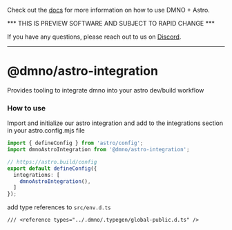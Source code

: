 Check out the [docs](https://dmno.dev/docs/guides/frameworks/astro/) for more information on how to use DMNO + Astro.

*** THIS IS PREVIEW SOFTWARE AND SUBJECT TO RAPID CHANGE ***

If you have any questions, please reach out to us on [Discord](https://chat.dmno.dev).

----

# @dmno/astro-integration

Provides tooling to integrate dmno into your astro dev/build workflow

### How to use

Import and initialize our astro integration and add to the integrations section in your astro.config.mjs file

```typescript
import { defineConfig } from 'astro/config';
import dmnoAstroIntegration from '@dmno/astro-integration';

// https://astro.build/config
export default defineConfig({
  integrations: [
    dmnoAstroIntegration(),
  ]
});
```


add type references to `src/env.d.ts`

```
/// <reference types="../.dmno/.typegen/global-public.d.ts" />
```



